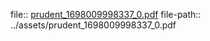 file:: [prudent_1698009998337_0.pdf](../assets/prudent_1698009998337_0.pdf)
file-path:: ../assets/prudent_1698009998337_0.pdf
